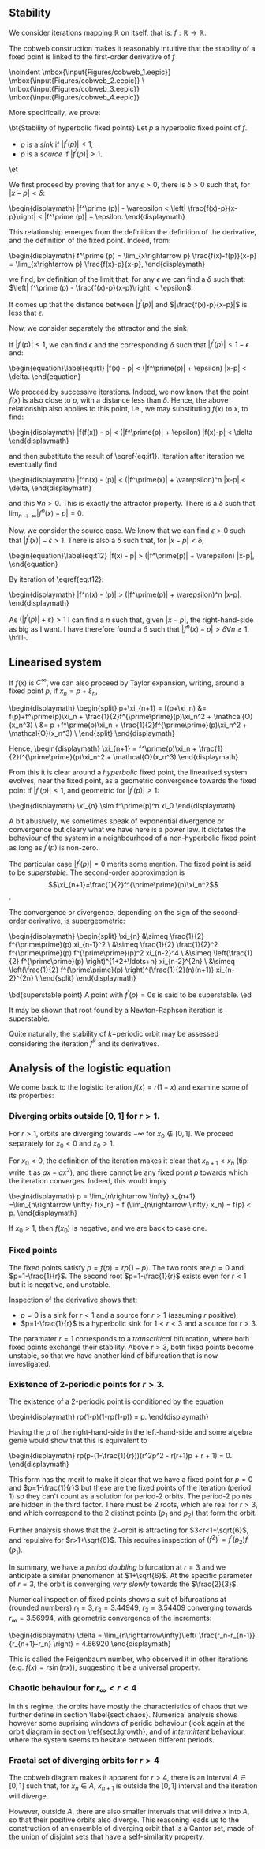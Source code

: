## Stability 

We consider iterations mapping $\mathbb{R}$ on itself, that is: $f:\mathbb{R} \rightarrow \mathbb{R}$. 

The cobweb construction makes it reasonably intuitive that the stability of a fixed point is linked to the first-order derivative of $f$

\noindent
\mbox{\input{Figures/cobweb_1.eepic}}
\mbox{\input{Figures/cobweb_2.eepic}} \\
\mbox{\input{Figures/cobweb_3.eepic}}
\mbox{\input{Figures/cobweb_4.eepic}}

More specifically, we prove:

\bt{Stability of hyperbolic fixed points}
Let $p$ a hyperbolic fixed point of $f$.

 - $p$ is a _sink_ if $|f^\prime(p)|<1$, 
 - $p$ is a _source_ if $|f^\prime(p)|>1$. 

\et

We first proceed by proving that for any $\epsilon>0$, there is $\delta >0$ such that, for $|x-p|<\delta$:

\begin{displaymath}
|f^\prime (p)| - \varepsilon < \left| \frac{f(x)-p}{x-p}\right| < |f^\prime (p)| + \epsilon. 
\end{displaymath}

This relationship emerges from the definition the definition of the derivative, and the definition of the fixed point. Indeed, from:

\begin{displaymath}
f^\prime (p) = \lim_{x\rightarrow p} \frac{f(x)-f(p)}{x-p} = \lim_{x\rightarrow p} \frac{f(x)-p}{x-p}, 
\end{displaymath}

we find, by definition of the limit that, for any $\epsilon$ we can find a $\delta$ such that:
 $\left| f^\prime (p) - \frac{f(x)-p}{x-p}\right| < \epsilon$. 

It comes up that the distance between $|f^\prime (p)|$ and $|\frac{f(x)-p}{x-p}|$ is less that $\epsilon$. 

Now, we consider separately the attractor and the sink. 

If $|f^\prime (p) |<1$, we can find $\epsilon$ and the corresponding $\delta$ such that $|f^\prime(p)| < 1-\epsilon$ and:

\begin{equation}\label{eq:it1}
|f(x) -  p| < (|f^\prime(p)| + \epsilon) |x-p|  < \delta.
\end{equation}

We proceed by successive iterations. Indeed, we now know that the point $f(x)$ is also close to $p$, with a distance less than $\delta$. Hence, the above relationship also applies to this point, i.e., 
we may substituting $f(x)$ to $x$, to find:

\begin{displaymath}
|f(f(x)) -  p| < (|f^\prime(p)| + \epsilon) |f(x)-p|  < \delta
\end{displaymath}

and then substitute the result of \eqref{eq:it1}. Iteration after iteration we eventually find

\begin{displaymath}
|f^n(x) -  (p)| < (|f^\prime(x)| + \varepsilon)^n |x-p|  < \delta, 
\end{displaymath}

and this  $\forall n>0$. This is exactly the attractor property. There is a $\delta$ such that $\lim_{n\rightarrow\infty}|f^n(x)-p|=0$. 

Now, we consider the source case. We know that we can find  $\epsilon >0$ such
that $|f^\prime(x)|-\epsilon >1$. There is also a $\delta$ such that, for $|x-p|<\delta$, 

\begin{equation}\label{eq:t12}
|f(x) -  p| > (|f^\prime(p)| + \varepsilon) |x-p|,
\end{equation}

By iteration of \eqref{eq:t12}: 

\begin{displaymath}
|f^n(x) -  (p)| > (|f^\prime(p)| + \varepsilon)^n |x-p|. 
\end{displaymath}

As $(|f^\prime(p)| + \varepsilon)>1$ I can find a $n$ such that, given $|x-p|$, the right-hand-side as big as I want. I have therefore found a $\delta$ such that $|f^n(x) -  p| > \delta  \forall n \geq 1$. \hfill$\square$.

## Linearised system

If $f(x)$ is $C^\infty$, we can also proceed by Taylor expansion, writing, around a fixed point $p$, if $x_n=p+\xi_n$,

\begin{displaymath}
\begin{split}
p+\xi_{n+1} = f(p+\xi_n) &= f(p)+f^\prime(p)\xi_n + \frac{1}{2}f^{\prime\prime}(p)\xi_n^2 + \mathcal{O}(x_n^3) \\
                     &= p   +f^\prime(p)\xi_n + \frac{1}{2}f^{\prime\prime}(p)\xi_n^2 + \mathcal{O}(x_n^3) \\
\end{split}
\end{displaymath}

Hence, 
\begin{displaymath}
\xi_{n+1} = f^\prime(p)\xi_n + \frac{1}{2}f^{\prime\prime}(p)\xi_n^2 + \mathcal{O}(x_n^3) 
\end{displaymath}

From this it is clear around a _hyperbolic_ fixed point, the linearised system evolves, near the fixed point, as a geometric convergence towards the fixed point if $|f^\prime (p)| < 1$, and geometric for $|f^\prime (p)| > 1$:

\begin{displaymath}
\xi_{n} \sim  f^\prime(p)^n xi_0
\end{displaymath}


A bit abusively, we sometimes speak of exponential divergence or convergence but cleary what we have here is a power law. It dictates the behaviour of the system in a neighbourhood of a non-hyperbolic fixed point as long as $f^\prime(p)$ is non-zero. 

The particular case  $|f^\prime (p)| = 0$ merits some mention. The fixed point is said to be _superstable_. The second-order approximation is $$\xi_{n+1}=\frac{1}{2}f^{\prime\prime}(p)\xi_n^2$$. 


The convergence or divergence, depending on the sign of the second-order derivative, is supergeometric:

\begin{displaymath}
\begin{split}
\xi_{n} &\simeq \frac{1}{2} f^{\prime\prime}(p) xi_{n-1}^2 \\
       &\simeq \frac{1}{2}  \frac{1}{2}^2 f^{\prime\prime}(p) f^{\prime\prime}(p)^2  xi_{n-2}^4 \\
       &\simeq \left(\frac{1}{2} f^{\prime\prime}(p) \right)^{1+2+\ldots+n}   xi_{n-2}^{2n} \\
       &\simeq \left(\frac{1}{2} f^{\prime\prime}(p) \right)^{\frac{1}{2}(n)(n+1)}   xi_{n-2}^{2n} \\
\end{split}
\end{displaymath}


\bd{superstable point}
A point with  $f^{\prime}(p)=0$s is said to be superstable. 
\ed

It may be shown that root found by a Newton-Raphson iteration is superstable. 

Quite naturally, the stability of $k-$periodic orbit may be assessed considering the iteration $f^k$ and its derivatives.

## Analysis of the logistic equation

We come back to the logistic iteration $f(x)=r(1-x)$,and examine some of its properties:

### Diverging orbits outside $[0,1]$ for $r>1$. 

For $r>1$, orbits are diverging towards $-\infty$ for $x_0 \notin [0,1]$. We proceed separately for $x_0<0$ and $x_0>1$. 

For $x_0<0$, the definition of the iteration makes it clear that $x_{n+1} < x_{n}$ (tip: write it as $ax-ax^2$), and there cannot be any fixed point $p$ towards which the iteration converges. Indeed, this would imply

\begin{displaymath}
p = \lim_{n\rightarrow \infty} x_{n+1} =\lim_{n\rightarrow \infty} f(x_n) = f (\lim_{n\rightarrow \infty} x_n) = f(p) < p.
\end{displaymath}

If $x_0>1$, then $f(x_0)$ is negative, and we are back to case one. 

### Fixed points 

The fixed points satisfy $p=f(p)=rp(1-p)$. The two roots are $p=0$ and $p=1-\frac{1}{r}$. The second root $p=1-\frac{1}{r}$ exists even for $r<1$ but it is negative, and unstable. 

Inspection of the derivative shows that:

- $p=0$ is a sink for $r<1$ and a source for $r>1$ (assuming $r$ positive);
- $p=1-\frac{1}{r}$ is a hyperbolic sink for $1<r<3$ and a source for $r>3$. 


The paramater $r=1$ corresponds to a _transcritical_ bifurcation, where both fixed points exchange their stability. Above $r>3$, both fixed points become unstable, so that we have another kind of bifurcation that is now investigated. 

### Existence of 2-periodic points for $r>3$. 

The existence of a 2-periodic point is conditioned by the equation

\begin{displaymath}
rp(1-p)(1-rp(1-p)) = p.
\end{displaymath}

Having the $p$ of the right-hand-side in the left-hand-side and some algebra genie would show that this is equivalent to

\begin{displaymath}
rp(p-(1-\frac{1}{r}))(r^2p^2 - r(r+1)p + r + 1) = 0.
\end{displaymath}

This form has the merit to make it clear that we have a fixed point for $p=0$ and $p=1-\frac{1}{r}$ but these are the fixed points of the iteration (period 1) so they can't count as a solution for period-2 orbits. The period-2 points are hidden in the third factor. There must be 2 roots, which are real for $r>3$, and which correspond to the $2$ distinct points ($p_1$ and $p_2$) that form the orbit. 

Further analysis shows that the $2-$orbit is attracting for $3<r<1+\sqrt{6}$, and repulsive for $r>1+\sqrt{6}$. This requires inspection of $(f^2)^\prime=f^\prime(p_2)f^\prime(p_1)$. 

In summary, we have a _period doubling_ bifurcation at $r=3$ and we anticipate a similar phenomenon at $1+\sqrt{6}$. At the specific parameter of $r=3$, the orbit is  converging _very slowly_ towards the $\frac{2}{3}$. 

Numerical inspection of fixed points shows a suit of bifurcations at (rounded numbers) $r_1=3, r_2=3.44949$, $r_3=3.54409$ converging towards $r_\infty = 3.56994$, with geometric convergence of the increments: 

\begin{displaymath}
\delta = \lim_{n\rightarrow\infty}\left( \frac{r_n-r_{n-1}}{r_{n+1}-r_n} \right) = 4.66920
\end{displaymath}

This is called the Feigenbaum number, who observed it in other iterations (e.g. $f(x)=r\sin(\pi x)$), suggesting it be a universal property. 

### Chaotic behaviour for $r_\infty < r < 4$

In this regime, the orbits have mostly  the characteristics of chaos that we further define in section \label{sect:chaos}. Numerical analysis shows however some suprising windows of peridic behaviour (look again at the orbit diagram in section \ref{sect:lgrowth}, and of _intermittent_ behaviour, where the system seems to hesitate between different periods. 

### Fractal set of diverging orbits  for $r>4$

The cobweb diagram makes it apparent for $r>4$, there is an interval $A\in [0,1]$ such that, for $x_n\in A$, $x_{n+1}$ is outside the $[0,1]$ interval and the iteration will diverge. 

However, outside $A$, there are also smaller intervals that will drive $x$ into $A$, so that their positive orbits also diverge.  This reasoning leads us to the construction of an ensemble of diverging orbit that is a Cantor set, made of the union of disjoint sets that have a self-similarity property. 

